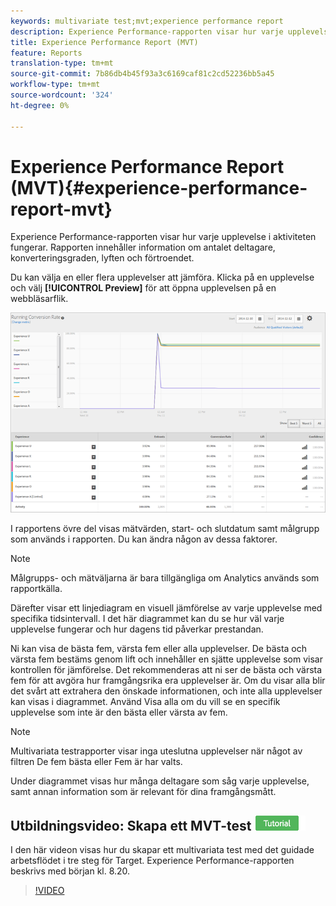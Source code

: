 ```yaml
---
keywords: multivariate test;mvt;experience performance report
description: Experience Performance-rapporten visar hur varje upplevelse i aktiviteten fungerar. Den här rapporten innehåller information om antalet deltagare, konverteringsgraden, lyften och förtroendet.
title: Experience Performance Report (MVT)
feature: Reports
translation-type: tm+mt
source-git-commit: 7b86db4b45f93a3c6169caf81c2cd52236bb5a45
workflow-type: tm+mt
source-wordcount: '324'
ht-degree: 0%

---
```



# Experience Performance Report (MVT){#experience-performance-report-mvt}

Experience Performance-rapporten visar hur varje upplevelse i aktiviteten fungerar. Rapporten innehåller information om antalet deltagare, konverteringsgraden, lyften och förtroendet.

Du kan välja en eller flera upplevelser att jämföra. Klicka på en upplevelse och välj **[!UICONTROL Preview]** för att öppna upplevelsen på en webbläsarflik.

![](assets/experienceperformancetable.png)

I rapportens övre del visas mätvärden, start- och slutdatum samt målgrupp som används i rapporten. Du kan ändra någon av dessa faktorer.

>[!NOTE]
>
>Målgrupps- och mätväljarna är bara tillgängliga om Analytics används som rapportkälla.

Därefter visar ett linjediagram en visuell jämförelse av varje upplevelse med specifika tidsintervall. I det här diagrammet kan du se hur väl varje upplevelse fungerar och hur dagens tid påverkar prestandan.

Ni kan visa de bästa fem, värsta fem eller alla upplevelser. De bästa och värsta fem bestäms genom lift och innehåller en sjätte upplevelse som visar kontrollen för jämförelse. Det rekommenderas att ni ser de bästa och värsta fem för att avgöra hur framgångsrika era upplevelser är. Om du visar alla blir det svårt att extrahera den önskade informationen, och inte alla upplevelser kan visas i diagrammet. Använd Visa alla om du vill se en specifik upplevelse som inte är den bästa eller värsta av fem.

>[!NOTE]
>
>Multivariata testrapporter visar inga uteslutna upplevelser när något av filtren De fem bästa eller Fem är har valts.

Under diagrammet visas hur många deltagare som såg varje upplevelse, samt annan information som är relevant för dina framgångsmått.

## Utbildningsvideo: Skapa ett MVT-test ![Självstudiekurs](/help/assets/tutorial.png)

I den här videon visas hur du skapar ett multivariata test med det guidade arbetsflödet i tre steg för Target. Experience Performance-rapporten beskrivs med början kl. 8.20.

>[!VIDEO](https://video.tv.adobe.com/v/17395)